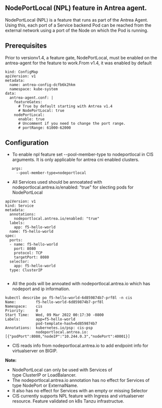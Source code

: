 
## NodePortLocal (NPL) feature  in Antrea agent.
NodePortLocal (NPL) is a feature that runs as part of the Antrea Agent. Using this, each port of a Service backend Pod can be reached from the external network using a port of the Node on which the Pod is running.

## Prerequisites
Prior to versionv1.4, a feature gate, NodePortLocal, must be enabled on the antrea-agent for the feature to work.From v1.4, it was enabled by default
```
kind: ConfigMap
apiVersion: v1
metadata:
  name: antrea-config-dcfb6k2hkm
  namespace: kube-system
data:
  antrea-agent.conf: |
    featureGates:
      # True by default starting with Antrea v1.4
      # NodePortLocal: true
    nodePortLocal:
      enable: true
      # Uncomment if you need to change the port range.
      # portRange: 61000-62000    
```

## Configuration
* To enable npl feature set  --pool-member-type to nodeportlocal in CIS arguments. It is only applicable for antrea cni enabled clusters.
```
   args:
     --pool-member-type=nodeportlocal
```

* All Services used should be annoatated with nodeportlocal.antrea.io/enabled: "true" for slecting pods for NodePortLocal
```
apiVersion: v1
kind: Service
metadata:
  annotations:
    nodeportlocal.antrea.io/enabled: "true"
  labels:
    app: f5-hello-world
  name: f5-hello-world
spec:
  ports:
  - name: f5-hello-world
    port: 8080
    protocol: TCP
    targetPort: 8080
  selector:
    app: f5-hello-world
  type: ClusterIP
  
```
* All the pods will be annoated with nodeportlocal.antrea.io which has nodeport and ip information.

```
kubectl describe po f5-hello-world-6d859874b7-prf8l -n cis
Name:         f5-hello-world-6d859874b7-prf8l
Namespace:    cis
Priority:     0
Start Time:   Wed, 09 Mar 2022 00:17:30 -0800
Labels:       app=f5-hello-world
              pod-template-hash=6d859874b7
Annotations:  kubernetes.io/psp: cis-psp
              nodeportlocal.antrea.io: [{"podPort":8080,"nodeIP":"10.244.0.3","nodePort":40001}]

```
* CIS reads info from nodeportlocal.antrea.io to add endpoint info for virtualserver on BIGIP.
  
**Note:** 

  * NodePortLocal can only be used with Services of type ClusterIP or LoadBalancer.
  * The nodeportlocal.antrea.io annotation has no effect for Services of type NodePort or ExternalName.
  * It also has no effect for Services with an empty or missing Selector
  * CIS currently supports NPL feature with Ingress and virtualserver resource. Feature validated on k8s Tanzu infrastructue. 
